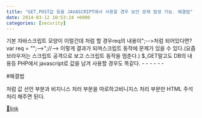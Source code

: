 ```yaml
---
title: "GET,POST값 등을 JAVASCRIPT에서 사용할 경우 보안 문제 발생 가능. 해결법"
date: 2014-03-12 10:53:24 +0900
categories: [security]
---
```


<head><script>//<!-- or //<![CDATA[~~~ 내용 ~~~//--> or// ]]><br /></script></head>  
기본 자바스크립트 모양이 이럴건데  
처럼 할 경우req의 내용이";--&gt;<script>alert('X');</script>처럼 되어있다면?  
<script>&amp;lt;div&amp;gt;//&amp;lt;!--</script>var req = "";--&gt;<script>alert('X');</script>";//--&gt;  
이렇게 결과가 되며스크립트 동작에 문제가 있을 수 있다.(요즘 브라우저는 스크립트 공격으로 보고 스크립트 동작을 멈춘다.)  
$_GET말고도 DB의 내용등 PHP에서 javascript로 값을 남겨 사용할 경우도 똑같다.  
- - - - - -

  
#해결법  
  
처럼 값 선언 부분과 비지니스 처러 부분을 따로하고비니지스 처리 부분만 HTML 주석처리 해주면 된다.


[🔗link](http://www.mins01.com/mh/tech/read/867)